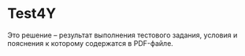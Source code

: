 # Test4Y
Это решение – результат выполнения тестового задания, условия и пояснения к которому содержатся в PDF-файле.
